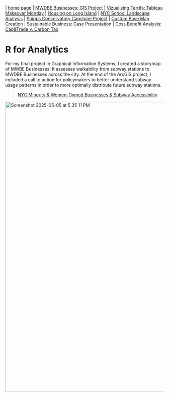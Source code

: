 | [home page](https://cristinagoeller.github.io/cristina-goeller-portfolio/) | [MWDBE Businesses: GIS Project](MWDBEBusinesses) | [Vizualizing Tarrifs: Tableau Makeover Monday](TableauRemake) | [Housing on Long Island](TellingStoriesDocumentation) | [NYC School Landscape Analysis](EDCSchoolsAnalysis) | [Phipps Concervatory Capstone Project](CapstoneProjectPhipps) | [Custom Base Map Creation](AdvancedGISPortfolio) | [Sustainable Business: Case Presentation](SustainableBusiness) | [Cost-Benefit Analysis: Cap&Trade v. Carbon Tax](Cap&TradevCarbonTax)

# R for Analytics
For my final project in Graphical Information Systems, I created a storymap of MWBE Businesses! It assesses walkability from subway stations to MWDBE Businesses across the city. At the end of the ArcGIS project, I included a call to action for policymakers to better understand subway usage patterns in order to more optimally distribute future subway stations.

> [NYC Minority & Women-Owned Businesses & Subway Accessibility](https://storymaps.arcgis.com/stories/7183b5c9bb7747799057e7802c83ff31)
<img width="920" alt="Screenshot 2025-05-05 at 5 35 11 PM" src="https://github.com/user-attachments/assets/9238937c-c191-4c5e-b134-7996a581f8f7" />

